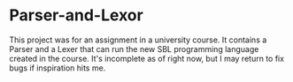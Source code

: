 # Parser-and-Lexor

This project was for an assignment in a university course. It contains a Parser and a Lexer that can run the new SBL programming language created in the course. It's incomplete as of right now, but I may return to fix bugs if inspiration hits me.
